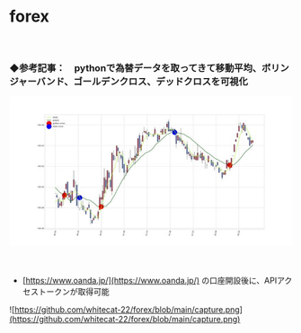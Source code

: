 # forex

　

### ◆参考記事：　pythonで為替データを取ってきて移動平均、ボリンジャーバンド、ゴールデンクロス、デッドクロスを可視化

<a href="https://swdrsker.hatenablog.com/entry/2018/05/18/070000">
  <img src="https://github.com/whitecat-22/forex/blob/main/forex.png">
</a>

　

- [https://www.oanda.jp/](https://www.oanda.jp/) の口座開設後に、APIアクセストークンが取得可能


![https://github.com/whitecat-22/forex/blob/main/capture.png](https://github.com/whitecat-22/forex/blob/main/capture.png)
